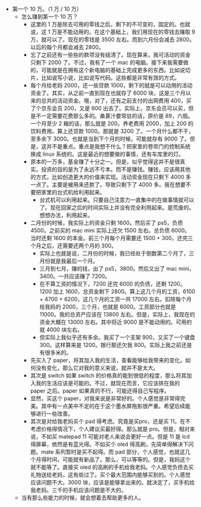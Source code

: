 - 第一个 10 万。（1 万 / 10 万）
	- 怎么赚到第一个 10 万？
		- 这里的 1 万是除去可用的零钱之后，剩下的不可变的，固定的。也就说，这 1 万是不能动用的。在这个基础上，我们用现在的零钱去赚取 9 万，就可以了。现在的零钱是 3500 左右。而到六月份会减去 2800。以后的每个月都会减去 2800。
		- 忘了之前还有一些些的款项没有结清了。现在算来，我可活动的资金只剩下 2000 了。不过，我有了一个 mac 的电脑。接下来我需要做的，可能就是在拥有这个新电脑的基础上完成更多的东西。比如说切片，比如说写小说，比如说写代码。这些都是非常有效的方式。
		- 每个月给老妈 2000，还一些贷款 1000，剩下的就是可以动用的活动资金了。其实，从之前一直到现在也就存了 6000 块，这是三个月以来的总共的活动资金。哦，对了，还有之前支付的出网费用 400，买了个京东会员 200，又是 600 出去了。实际上，京东会员可以买，但是不一定需要花费那么多的。桑葚汁要常驻的话，原价是 89，六瓶。一个月至少 2 箱的话，那么就是 200。养老费用 2000，加上 200 的饮料费用。算上还贷款 1000。那就是 3200 了。一个月什么都不干，至多余下 3000。也就是当到下个月的时候，可能就存有 9000 了。但是，这并不是重点。重点是我想干什么？把家里的卷帘门的控制系统换成 linux 系统的。这是最近的想要做的事情，还有车库里的灯。
		- 原本的一万多，基金赚了十分之一。但是，似乎觉得这并不是很真实。投资的目的是为了永远不亏本。而不是赚钱。赚钱，应该用其他的方式，比如创造更大的价值来实现。活动资金现在只剩下 4000 多一点了。主要是被用来还款了。导致只剩下了 4000 多。我在想要不要把家里的台式机给利用起来。
			- 台式机可以利用起来。只要自己注意力一直集中的在做事情就可以了。现在回家之后的时间实际上并没有完全利用起来。是荒废的。想想办法，利用起来。
		- 二月份的时候，我实际上的资金只剩 1600。然后买了 ps5，负债 4500。之前买的 mac mini 实际上还欠 1500 左右。总负债 6000。当时还剩 1600 的本金。前三个月每个月需要还 1500 + 300，还完三个月之后，还需要还两个月的 300。
			- 实际上也就是说，二月份的时候，我已经处于倒数第二个月了，三月份就是我最后一个月。
			- 三月到七月，赚的钱，出了 ps5，3800。然后又出了 mac mini，3400。一共应该赚了 7200。
			- 在不算工资的情况下，7200 还完 6000 的负债，还剩 1200。1200 加上 1600，总资金剩下 2800。算上这几个月的工资，6100 + 4700 + 6200，这几个月的工资一共 17000 左右。扣除每个月给我妈的 2000，三个月，也就是 6000。工资部分也就是 11000。我的总资产应该在 13800 左右。但是，实际上，我现在的资金大概在 13000 左右。其中将近 9000 是不能动用的。可用的就 4000 块左右。
			- 但实际上我似乎还有多余。我买了一个支架 900，又买了一个键盘 300。这样算来是 1200。银行那还欠我 800。实际上我之前还是有很多米的。
		- 先买入了 paper，将其加入我的生活，查看能够给我带来的变化。如何没有变化，那么它对我的意义来说，就并不是太大。
		- 其次是 switch 如果 switch 的价格真的能到很低的程度，那么将其加入我的生活应该是可能的。不过，就现在而言，它应该排在我的 paper 之后。paper 如果真的不行，可能还得自己写程序。
		- 显然，买这个 paper，对我来说是非常好的。个人感觉是非常得完美。其中有一点美中不足的在于这个墨水屏拖影很严重。希望后续能够进行一些改善。
		- 其次是对给我老妈买个 pad 得考虑。究竟是买pro，还是买 11。在不考虑价格得情况下，个人建议买最好得。那么就是 pro。但是，相对来说，不如买 matepad 11 可能对老人来说会更好一点。但是 11 是 lcd 得屏幕，依然是有蓝光得。不如买个 oled 得高刷，先简单得解决下问题。mate 系列暂时是买不起得。而 pad 部分，个人感觉，也就这几个月得时间，可能就有新品了。那么，可以等等的。但是，我妈这个就不能等了。直接买 oled 的高刷的手机给我老妈。个人感觉负债去买礼物送给老妈，这有些过了。买个最大范围内能够买到的。个人感觉应该问题不大。3000 块，应该是能够拿出来的。就决定了，买手机给我老妈。三千的手机应该问题是不大的。
	- 当有那么些能力的时候，就会想着去帮助更多的人。